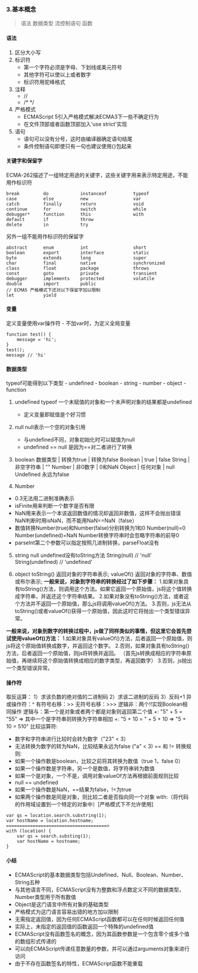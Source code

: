 
### 3.基本概念

> 语法
> 数据类型
> 流控制语句
> 函数

#### 语法
1. 区分大小写
2. 标识符
    - 第一个字符必须是字母、下划线或美元符号
    - 其他字符可以使以上或者数字
    - 标识符用驼峰格式
3. 注释
    - //
    - /* */
4. 严格模式
    - ECMAScript 5引入严格模式解决ECMA3下一些不确定行为
    - 在文件顶部或者函数顶部加入'use strict'实现
5. 语句
    - 语句可以没有分号，这时由编译器确定语句结尾
    - 条件控制语句即使只有一句也建议使用{}包起来

#### 关键字和保留字
ECMA-262描述了一组特定用途的关键字，这些关键字用来表示特定用途，不能用作标识符
```
break         do            instanceof          typeof
case          else          new                 var
catch         finally       return              void
continue      for           switch              while
debugger*     function      this                with
default       if            throw
delete        in            try
```
另外一组不能用作标识符的保留字
```
abstract      enum          int                 short
boolean       export        interface           static
byte          extends       long                super
char          final         native              synchronized
class         float         package             throws
const         goto          private             transient
debugger      implements    protected           volatile
double        import        public
// ECMA5 严格模式下还对以下保留字加以限制
let           yield
```

#### 变量
定义变量使用var操作符
    - 不加var时，为定义全局变量
```
function test() {
    message = 'hi';
}
test();
message // 'hi'
```

#### 数据类型
typeof可能得到以下类型
    - undefined
    - boolean
    - string
    - number
    - object
    - function
1. undefined
typeof 一个未赋值的对象和一个未声明对象的结果都是undefined
    - 定义变量即赋值是个好习惯

2. null
null表示一个空的对象引用
    - 与undefined不同，对象初始化时可以赋值为null
    - undefined == null 是因为==对二者进行了转换

3. boolean
数据类型  | 转换为true | 转换为false
Boolean  | true      | false
String   | 非空字符串  | ""
Number   | 非0数字    | 0和NaN
Object   | 任何对象    | null
Undefined 永远为false

4. Number
- 0.3无法用二进制准确表示
- isFinite用来判断一个数字是否有限
- NaN用来表示一个本该返回数值的情况却返回非数值，这样不会抛出错误
  NaN判断时用isNaN，而不能用NaN==NaN（false）
- 数值转换Number(true)和Number(false)分别转换为1和0
  Number(null)=0   Number(undefined)=NaN
  Number转换字符串时会忽略字符串的前导0
- parseInt第二个参数可以指定按照几进制转换，parseFloat没有

5. string
null undefined没有toString方法
String(null) // 'null'
String(undefined) // 'undefined'

6. object
toString() 返回对象的字符串表示;
valueOf() 返回对象的字符串、数值或布尔表示;
**一般来说，对象到字符串的转换经过了如下步骤：**
1.如果对象具有toString()方法，则调用这个方法。如果它返回一个原始值，js将这个值转换成字符串，并返还这个字符串结果。
2.如果对象没有toString()方法，或者这个方法并不返回一个原始值，那么js将调用valueOf()方法。
3.否则，js无法从toString()或者valueOf()获得一个原始值，因此这时它将抛出一个类型错误异常。

**一般来说，对象到数字的转换过程中，js做了同样类似的事情，但这里它会首先尝试使用valueOf()方法：**
1.如果对象具有valueOf()方法，后者返回一个原始值，则js将这个原始值转换成数字，并返回这个数字。
2.否则，如果对象具有toString()方法，后者返回一个原始值，则js将转换并返回。
（首先js转换成相应的字符串原始值，再继续将这个原始值转换成相应的数字类型，再返回数字）
3.否则，js抛出一个类型错误异常。

#### 操作符
取反运算：
1）求该负数的绝对值的二进制码
2）求该二进制的反码
3）反码+1
异或操作符：^
有符号右移：>>
无符号右移：>>>
逻辑非：两个!!实现Boolean相同操作
逻辑与：第一个是对象或者两个都是对象则返回第二个值
+: "5" + 5 = "55" => 其中一个是字符串则转换为字符串相加
+: "5 + 10 = " + 5 + 10 => "5 + 10 = 510"
比较运算符: 
 - 数字和字符串进行比较时会转为数字（"23" < 3）
 - 无法转换为数字的转为NaN，比较结果永远为false ("a" < 3)
== 和 != 转换规则:
 - 如果一个操作数是boolean，比较之前将其转换为数值（true 1，false 0）
 - 如果一个操作数是字符串，另一个是数值，将字符串转为数值
 - 如果一个是对象，一个不是，调用对象valueOf方法再根据前面规则比较
 - null == undefined
 - 如果一个操作数是NaN，==结果为false，!=为true
 - 如果两个操作数是同是对象，则比较二者是否指向同一个对象
 with:（将代码的作用域设置到一个特定的对象中）[严格模式下不允许使用]
 ```
 var qs = location.search.substring(1);
 var hostName = location.hostname;
 ======================================>
 with (location) {
     var qs = search.substing(1);
     var hostName = hostname;
 }
 ```

 #### 小结
 - ECMAScript的基本数据类型包括Undefined、Null、Boolean、Number、String五种
 - 与其他语言不同，ECMAScript没有为整数和浮点数定义不同的数据类型，Number类型用于所有数值
 - Object是这门语言中所有对象的基础类型
 - 严格模式为这门语言容易出错的地方加以限制
 - 无需指定返回值，因为任何ECMAScript函数都可以在任何时候返回任何值
 - 实际上，未指定的返回值的函数返回一个特殊的undefined值
 - ECMAScript没有函数签名的概念，因为其函数参数是一个包含零个或多个值的数组形式传递的
 - 可以向ECMAScript传递任意数量的参数，并可以通过arguments对象来进行访问
 - 由于不存在函数签名的特性，ECMAScript函数不能重载
